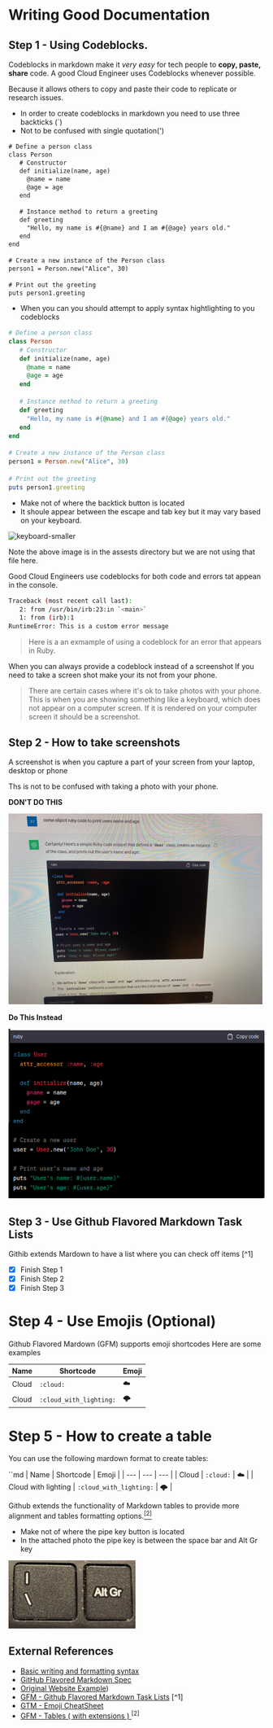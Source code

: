 # Writing Good Documentation

## Step 1 - Using Codeblocks.

Codeblocks in markdown make it *very easy* for tech people to **copy, paste, share** code.
A good Cloud Engineer uses Codeblocks whenever possible.

Because it allows others to copy and paste their code to replicate or research issues.

- In order to create codeblocks in markdown you need to use three backticks (`)
- Not to be confused with single quotation(')


```
# Define a person class
class Person
   # Constructor
   def initialize(name, age)
     @name = name
     @age = age
   end

   # Instance method to return a greeting
   def greeting
     "Hello, my name is #{@name} and I am #{@age} years old."
   end
end

# Create a new instance of the Person class
person1 = Person.new("Alice", 30)

# Print out the greeting
puts person1.greeting
```

- When you can you should attempt to apply syntax hightlighting to you codeblocks
  
```ruby
# Define a person class
class Person
   # Constructor
   def initialize(name, age)
     @name = name
     @age = age
   end

   # Instance method to return a greeting
   def greeting
     "Hello, my name is #{@name} and I am #{@age} years old."
   end
end

# Create a new instance of the Person class
person1 = Person.new("Alice", 30)

# Print out the greeting
puts person1.greeting
```

- Make not of where the backtick button is located
- It shoule appear between the escape and tab key but it may vary based on your keyboard.

![keyboard-smaller](https://github.com/santoroj/github-docs-example/assets/2011384/41355506-9216-4f48-9cb2-1ec80ac9bd1b)

Note the above image is in the assests directory but we are not using that file here.


Good Cloud Engineers use codeblocks for both code and errors tat appean in the console.

```bash
Traceback (most recent call last):
   2: from /usr/bin/irb:23:in `<main>`
   1: from (irb):1 
RuntimeError: This is a custom error message
```

> Here  is a an exmample of using  a codeblock for an error that appears in Ruby.

When you can always provide a codeblock instead of a screenshot
If you need to take a screen shot make your its not from your phone.

> There are certain cases where it's ok to take photos with your phone.  This is when you are showing something like a keyboard, which does not appear on a computer screen.
If it is rendered on your computer screen it should be a screenshot.

## Step 2 - How to take screenshots

A screenshot is when you capture a part of your screen from your laptop, desktop or phone

Ths is not to be confused with taking a photo with your phone.


**DON'T DO THIS**

<img src="assets/phone-photo.png" alt="Picture from Phone" width="500" />


**Do This Instead**

<img src="assets/code-screenshot.png" alt="Screenshot of a code" width="550" />


## Step 3 - Use Github Flavored Markdown Task Lists

Githib extends Mardown to have a list where you can check off items [^1]

- [x] Finish Step 1
- [x] Finish Step 2
- [x] Finish Step 3

# Step 4 - Use Emojis (Optional)
Github Flavored Mardown (GFM) supports emoji shortcodes
Here are some examples

| Name | Shortcode | Emoji |
| --- | --- | --- |
| Cloud | `:cloud:` | :cloud: |
| Cloud | `:cloud_with_lighting:` | 🌩️ |


# Step 5 - How to create a table

You can use the following mardown format to create tables:

``md
| Name | Shortcode | Emoji |
| --- | --- | --- |
| Cloud | `:cloud:` | :cloud: |
| Cloud with lighting | `:cloud_with_lighting:` | 🌩️ |


Github extends the functionality of Markdown tables to provide more alignment and tables formatting options.[<sup>[2]</sup>](#external-references)

- Make not of where the pipe key button is located
- In the attached photo the pipe key is between the space bar and Alt Gr key
  
<img src="assets/pipe-char.jpg" alt="Photo of a screenshot of a pipe character" width="250" />




## External References
- [Basic writing and formatting syntax](https://docs.github.com/en/get-started/writing-on-github/getting-started-with-writing-and-formatting-on-github/basic-writing-and-formatting-syntax)
- [GitHub Flavored Markdown Spec ](https://github.github.com/gfm)
- [Original Website Example](https://github.com/omenking/github-docs-example))
- [GFM - Github Flavored Markdown Task Lists](https://docs.github.com/en/get-started/writing-on-github/getting-started-with-writing-and-formatting-on-github/basic-writing-and-formatting-syntax#task-lists)  [^1]
- [GTM - Emoji CheatSheet](https://github.com/ikatyang/emoji-cheat-sheet)
- [GFM - Tables ( with extensions ) ](https://githib.github.com/gfm/#tables-extension-)<sup>[2]</sup>
